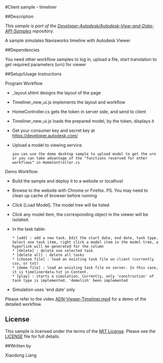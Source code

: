 
#Client sample - timeliner


##Description

*This sample is part of the [Developer-Autodesk/Autodesk-View-and-Data-API-Samples](https://github.com/Developer-Autodesk/autodesk-view-and-data-api-samples) repository.*

A sample simulates Navisworks timeline with Autodesk Viewer



##Dependencies

You need other workflow samples to log in, upload a file, start translation to get required parameters (urn) for viewer

##Setup/Usage Instructions

Program Workflow

* _layout.shtml designs the layout of the page
* Timeliner_new_ui.js implements the layout and workflow   
* HomeController.cs gets the token in server side, and send to client
* Timeliner_new_ui.js loads the prepared model, by the token, displays it
* Get your consumer key and secret key at https://developer.autodesk.com/ 
* Upload a model to viewing service. 

      you can use the demo desktop sample to upload model to get the urn or you can take advantage of the "functions reserved for other workflows" in HomeController.cs


Demo Workflow:

* Build the sample and deploy it to a website or localhost
* Browse to the website with Chrome or Firefox. PS. You may need to clean up cache of browser before running
* Click [Load Model]. The model tree will be listed
* Click any model item, the corresponding object in the viewer will be isolated. 
* In the task table:

      * [add] : add a new task. Edit the start date, end date, task type. Select one task item, right click a model item in the model tree, a hyperlink will be generated for the column 
      * [delete] : delete one selected task
      * [delete all] : delete all tasks
      * [choose file] : load an existing task file on client (currently csv, or txt)
      * [demo file] : load an existing task file on server. In this case, it is timelinerdata.txt in Content.
      * [play] : starts a simulation. Currently, only 'construction' of task type is implemented. 'demolish' been implemented

* Simulation uses 'end date' only   

Please refer to the video [ADN-Viewer-Timeliner.mp4](https://github.com/Developer-Autodesk/client-timeliner-view.and.data.api/tree/master/Adsk_Viewer_Timeliner_ASP_MVC_Sample/Adsk_Viewer_Timeliner_ASP_MVC_Sample) for a demo of the detailed workflow. 

## License

This sample is licensed under the terms of the [MIT License](http://opensource.org/licenses/MIT). Please see the [LICENSE](LICENSE) file for full details.

##Written by 

Xiaodong Liang



